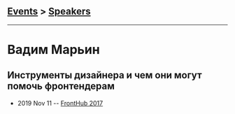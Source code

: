 ## [Events](../README.md) > [Speakers](../speakers.md)
---

# Вадим Марьин

## Инструменты дизайнера и чем они могут помочь фронтендерам
- 2019 Nov 11 -- [FrontHub 2017](https://www.youtube.com/watch?v=ykJyj7gjl6I)    
